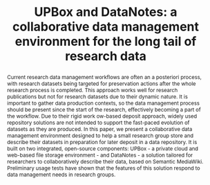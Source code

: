 ---
abstract: 'Current research data management workflows are often an a posteriori process,
  with research datasets being targeted for preservation actions after the whole research
  process is completed. This approach works well for research publications but not
  for research datasets due to their dynamic nature. It is important to gather data
  production contexts, so the data management process should be present since the
  start of the research, effectively becoming a part of the workflow. Due to their
  rigid work ow-based deposit approach, widely used repository solutions are not intended
  to support the fast-paced evolution of datasets as they are produced. In this paper,
  we present a collaborative data management environment designed to help a small
  research group store and describe their datasets in preparation for later deposit
  in a data repository. It is built on two integrated, open-source components: UPBox
  - a private cloud and web-based file storage environment - and DataNotes - a solution
  tailored for researchers to collaboratively describe their data, based on Semantic
  MediaWiki. Preliminary usage tests have shown that the features of this solution
  respond to data management needs in research groups.'
creators:
- João Rocha da Silva
- José Pedro Barbosa
- Mariana Gouveia
- João Correia Lopes
- Cristina Ribeiro
date: null
document_url: https://services.phaidra.univie.ac.at/api/object/o:378093/download
grand_parent: iPRES
institutions: []
keywords:
- research data management
- data repositories
- semantic mediawiki
- digital curation
- lisbon
landing_page_url: https://phaidra.univie.ac.at/o:378093
language: eng
layout: publication
license: CC BY-SA 2.0 AT
notes_url: null
parent: iPRES 2013
publication_type: paper
size: 441625
slides_url: null
source_name: iPRES
stream_url: null
title: 'UPBox and DataNotes: a collaborative data management environment for the long
  tail of research data'
year: 2013
---